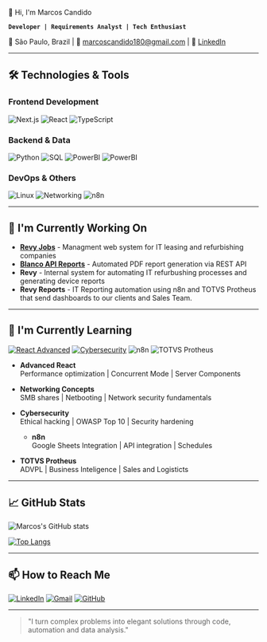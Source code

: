 👋 Hi, I'm Marcos Candido 

**`Developer | Requirements Analyst | Tech Enthusiast`**

📍 São Paulo, Brazil | 📧 [marcoscandido180@gmail.com](mailto:marcoscandido180@gmail.com) | 🔗 [LinkedIn](https://www.linkedin.com/in/marcos-candido-8b7917253/)

---

## 🛠️ Technologies & Tools

### Frontend Development
![Next.js](https://img.shields.io/badge/Next.js-000000?style=for-the-badge&logo=nextdotjs&logoColor=white)
![React](https://img.shields.io/badge/React-61DAFB?style=for-the-badge&logo=react&logoColor=black)
![TypeScript](https://img.shields.io/badge/TypeScript-3178C6?style=for-the-badge&logo=typescript&logoColor=white)

### Backend & Data
![Python](https://img.shields.io/badge/Python-3776AB?style=for-the-badge&logo=python&logoColor=white)
![SQL](https://img.shields.io/badge/SQL-4479A1?style=for-the-badge&logo=postgresql&logoColor=white)
![PowerBI](https://img.shields.io/badge/Power_BI-F2C811?style=for-the-badge&logo=powerbi&logoColor=black)
![PowerBI](https://img.shields.io/badge/ADVPL-black?style=for-the-badge&logo=totvs&logoColor=white)

### DevOps & Others
![Linux](https://img.shields.io/badge/Linux-FCC624?style=for-the-badge&logo=linux&logoColor=black)
![Networking](https://img.shields.io/badge/Networking-00599C?style=flat-square&logo=cisco&logoColor=white)
![n8n](https://img.shields.io/badge/n8n-ea4b71)


---

## 🔭 I'm Currently Working On

- **[Revy Jobs](https://github.com/candmarkin/revy-jobs-app)** - Managment web system for IT leasing and refurbishing companies
- **[Blanco API Reports](https://github.com/candmarkin/blanco-api-reports)** - Automated PDF report generation via REST API
- **Revy** - Internal system for automating IT refurbushing processes and generating device reports
- **Revy Reports** - IT Reporting automation using n8n and TOTVS Protheus that send dashboards to our clients and Sales Team.
---

## 🌱 I'm Currently Learning

[![React Advanced](https://img.shields.io/badge/React_Advanced-61DAFB?style=flat-square&logo=react&logoColor=black)](https://reactjs.org/docs/optimizing-performance.html)
[![Cybersecurity](https://img.shields.io/badge/Cybersecurity-FF6D00?style=flat-square&logo=lock&logoColor=white)](https://)
![n8n](https://img.shields.io/badge/n8n-ea4b71)
![TOTVS Protheus](https://img.shields.io/badge/TOTVS%20PROTHEUS-black)

- **Advanced React**  
  Performance optimization | Concurrent Mode | Server Components  

- **Networking Concepts**  
  SMB shares | Netbooting | Network security fundamentals  

- **Cybersecurity**  
  Ethical hacking | OWASP Top 10 | Security hardening

  - **n8n**  
  Google Sheets Integration | API integration | Schedules  

- **TOTVS Protheus**  
  ADVPL | Business Inteligence | Sales and Logisticts  

---

## 📈 GitHub Stats

![Marcos's GitHub stats](https://github-readme-stats.vercel.app/api?username=candmarkin&show_icons=true&theme=radical)

[![Top Langs](https://github-readme-stats.vercel.app/api/top-langs/?username=candmarkin&layout=compact&theme=radical)](https://github.com/anuraghazra/github-readme-stats)

---

## 📫 How to Reach Me

[![LinkedIn](https://img.shields.io/badge/LinkedIn-0A66C2?style=for-the-badge&logo=linkedin&logoColor=white)](https://www.linkedin.com/in/marcos-candido-8b7917253/)
[![Gmail](https://img.shields.io/badge/Gmail-EA4335?style=for-the-badge&logo=gmail&logoColor=white)](mailto:marcoscandido180@gmail.com)
[![GitHub](https://img.shields.io/badge/GitHub-181717?style=for-the-badge&logo=github&logoColor=white)](https://github.com/candmarkin)

---

> "I turn complex problems into elegant solutions through code, automation and data analysis."
